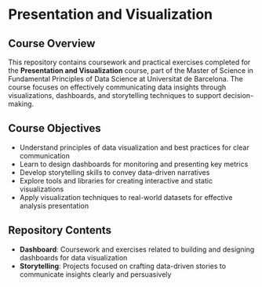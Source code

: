 # Presentation and Visualization

## Course Overview
This repository contains coursework and practical exercises completed for the **Presentation and Visualization** course, part of the Master of Science in Fundamental Principles of Data Science at Universitat de Barcelona. The course focuses on effectively communicating data insights through visualizations, dashboards, and storytelling techniques to support decision-making.

## Course Objectives
- Understand principles of data visualization and best practices for clear communication  
- Learn to design dashboards for monitoring and presenting key metrics  
- Develop storytelling skills to convey data-driven narratives  
- Explore tools and libraries for creating interactive and static visualizations  
- Apply visualization techniques to real-world datasets for effective analysis presentation  

## Repository Contents
- **Dashboard**: Coursework and exercises related to building and designing dashboards for data visualization  
- **Storytelling**: Projects focused on crafting data-driven stories to communicate insights clearly and persuasively  
